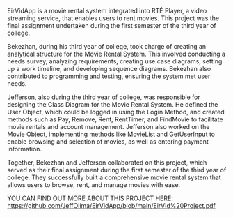 EirVidApp is a movie rental system integrated into RTÉ Player, a video streaming service, that enables users to rent movies. This project was the final assignment undertaken during the first semester of the third year of college.

Bekezhan, during his third year of college, took charge of creating an analytical structure for the Movie Rental System. This involved conducting a needs survey, analyzing requirements, creating use case diagrams, setting up a work timeline, and developing sequence diagrams. Bekezhan also contributed to programming and testing, ensuring the system met user needs.

Jefferson, also during the third year of college, was responsible for designing the Class Diagram for the Movie Rental System. He defined the User Object, which could be logged in using the Login Method, and created methods such as Pay, Remove, Rent, RentTimer, and FindMovie to facilitate movie rentals and account management. Jefferson also worked on the Movie Object, implementing methods like MovieList and GetUserInput to enable browsing and selection of movies, as well as entering payment information.

Together, Bekezhan and Jefferson collaborated on this project, which served as their final assignment during the first semester of the third year of college. They successfully built a comprehensive movie rental system that allows users to browse, rent, and manage movies with ease.

YOU CAN FIND OUT MORE ABOUT THIS PROJECT HERE: https://github.com/JeffOlima/EirVidApp/blob/main/EirVid%20Project.pdf 
